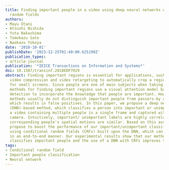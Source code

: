 ```yaml
---
title: Finding important people in a video using deep neural networks with conditional
  random fields
authors:
- Mayu Otani
- Atsushi Nishida
- Yuta Nakashima
- Tomokazu Sato
- Naokazu Yokoya
date: '2018-10-01'
publishDate: '2023-12-25T01:40:00.625190Z'
publication_types:
- article-journal
publication: '*IEICE Transactions on Information and Systems*'
doi: 10.1587/transinf.2018EDP7029
abstract: Finding important regions is essential for applications, such as content-aware
  video compression and video retargeting to automatically crop a region in a video
  for small screens. Since people are one of main subjects when taking a video, some
  methods for finding important regions use a visual attention model based on face/pedestrian
  detection to incorporate the knowledge that people are important. However, such
  methods usually do not distinguish important people from passers-by and bystanders,
  which results in false positives. In this paper, we propose a deep neural network
  (DNN)-based method, which classifies a person into important or unimportant, given
  a video containing multiple people in a single frame and captured with a hand-held
  camera. Intuitively, important/ unimportant labels are highly correlated given that
  corresponding people's spatial motions are similar. Based on this assumption, we
  propose to boost the performance of our important/unimportant classification by
  using conditional random fields (CRFs) built upon the DNN, which can be trained
  in an end-to-end manner. Our experimental results show that our method successfully
  classifies important people and the use of a DNN with CRFs improves the accuracy.
tags:
- Conditional random field
- Important people classification
- Neural network
---
```

